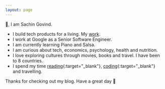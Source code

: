 ```yaml
---
layout: page
---
```

👋, I am Sachin Govind.

- I build tech products for a living. My [work](/work/).
- I work at Google as a Senior Software Engineer.
- I am currently learning Piano and Salsa.
- I am curious about tech, economics, psychology, health and nutrition.
- I love exploring cultures through movies, books and travel. I have been to 8 countries.
- I spend my time [reading](https://www.goodreads.com/sacgov){:target="_blank"}, [coding](https://github.com/sacgov){:target="_blank"} and travelling.

Thanks for checking out my blog. Have a great day 🤗
